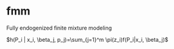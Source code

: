 # fmm 

Fully endogenized finite mixture modeling

$`h(P_i | x_i, \beta_j, p_j)=\sum_{j=1}^m \pi(z_i)f(P_i|x_i, \beta_j)`$
